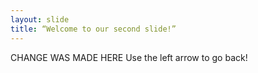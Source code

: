 ```yaml
---
layout: slide
title: “Welcome to our second slide!”
---
```

CHANGE WAS MADE HERE
Use the left arrow to go back!
